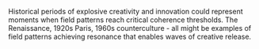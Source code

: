 
Historical periods of explosive creativity and innovation could represent moments when field patterns reach critical coherence thresholds. The Renaissance, 1920s Paris, 1960s counterculture - all might be examples of field patterns achieving resonance that enables waves of creative release.